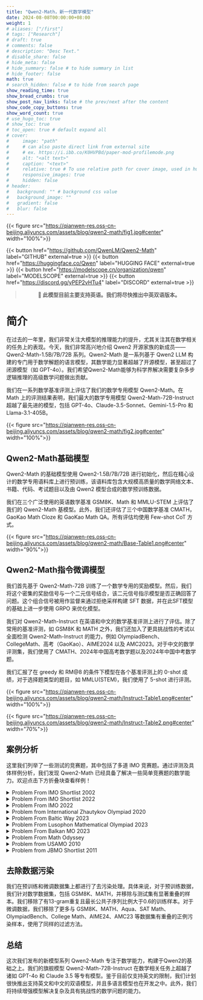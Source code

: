 ```yaml
---
title: "Qwen2-Math，新一代数学模型"
date: 2024-08-08T00:00:00+08:00
weight: 1
# aliases: ["/first"]
# tags: ["Research"]
# draft: true
# comments: false
# description: "Desc Text."
# disable_share: false
# hide_meta: false
# hide_summary: false # to hide summary in list
# hide_footer: false
math: true
# search_hidden: false # to hide from search page
show_reading_time: true
show_bread_crumbs: true
show_post_nav_links: false # the prev/next after the content
show_code_copy_buttons: true
show_word_count: true
# use_hugo_toc: true
# show_toc: true
# toc_open: true # default expand all
# cover:
#     image: "path"
#     # can also paste direct link from external site
#     # ex. https://i.ibb.co/K0HVPBd/paper-mod-profilemode.png
#     alt: "<alt text>"
#     caption: "<text>"
#     relative: true # To use relative path for cover image, used in hugo Page-bundles
#     responsive_images: true
#     hidden: false
# header:
#   background: "" # background css value
#   background_image: ""
#   gradient: false
#   blur: false
---
```


{{< figure src="https://qianwen-res.oss-cn-beijing.aliyuncs.com/assets/blog/qwen2-math/fig1.jpg#center" width="100%">}}

{{< button href="https://github.com/QwenLM/Qwen2-Math" label="GITHUB" external=true >}}
{{< button href="https://huggingface.co/Qwen" label="HUGGING FACE" external=true >}}
{{< button href="https://modelscope.cn/organization/qwen" label="MODELSCOPE" external=true >}}
{{< button href="https://discord.gg/yPEP2vHTu4" label="DISCORD" external=true >}}

> <div align="center">
> <b>
> 🚨 此模型目前主要支持英语。我们将尽快推出中英双语版本。
> </b>
> </div>

# 简介

在过去的一年里，我们非常关注大模型的推理能力的提升，尤其关注其在数学相关的任务上的表现。今天，我们非常高兴地介绍 Qwen2 开源家族的新成员——Qwen2-Math-1.5B/7B/72B 系列。Qwen2-Math 是一系列基于 Qwen2 LLM 构建的专门用于数学解题的语言模型，其数学能力显著超越了开源模型，甚至超过了闭源模型（如 GPT-4o）。我们希望Qwen2-Math能够为科学界解决需要复杂多步逻辑推理的高级数学问题做出贡献。

我们在一系列数学基准评测上评估了我们的数学专用模型 Qwen2-Math。在 Math 上的评测结果表明，我们最大的数学专用模型 Qwen2-Math-72B-Instruct 超越了最先进的模型，包括 GPT-4o、Claude-3.5-Sonnet、Gemini-1.5-Pro 和 Llama-3.1-405B。

{{< figure src="https://qianwen-res.oss-cn-beijing.aliyuncs.com/assets/blog/qwen2-math/fig2.jpg#center" width="100%">}}


## Qwen2-Math基础模型

Qwen2-Math 的基础模型使用 Qwen2-1.5B/7B/72B 进行初始化，然后在精心设计的数学专用语料库上进行预训练，该语料库包含大规模高质量的数学网络文本、书籍、代码、考试题目以及由 Qwen2 模型合成的数学预训练数据。

我们在三个广泛使用的英语数学基准 GSM8K、Math 和 MMLU-STEM 上评估了我们的 Qwen2-Math 基模型。此外，我们还评估了三个中国数学基准 CMATH，GaoKao Math Cloze 和 GaoKao Math QA。所有评估均使用 Few-shot CoT 方式。

{{< figure src="https://qianwen-res.oss-cn-beijing.aliyuncs.com/assets/blog/qwen2-math/Base-Table1.png#center" width="90%">}}


## Qwen2-Math指令微调模型

我们首先基于 Qwen2-Math-72B 训练了一个数学专用的奖励模型。然后，我们将这个密集的奖励信号与一个二元信号结合，该二元信号指示模型是否正确回答了问题。这个组合信号被用作监督来通过拒绝采样构建 SFT 数据，并在此SFT模型的基础上进一步使用 GRPO 来优化模型。

我们对 Qwen2-Math-Instruct 在英语和中文的数学基准评测上进行了评估。除了常用的基准评测，如 GSM8K 和 MATH 之外，我们还加入了更具挑战性的考试以全面检测 Qwen2-Math-Instruct 的能力，例如 OlympiadBench、CollegeMath、高考（GaoKao）、AIME2024 以及 AMC2023。对于中文的数学评测集，我们使用了 CMATH、2024年中国高考数学题以及2024年中国中考数学题。

我们汇报了在 greedy 和 RM@8 的条件下模型在各个基准评测上的 0-shot 成绩，对于选择题类型的题目，如 MMLU(STEM)，我们使用了 5-shot 进行评测。

{{< figure src="https://qianwen-res.oss-cn-beijing.aliyuncs.com/assets/blog/qwen2-math/Instruct-Table1.png#center" width="100%">}}


{{< figure src="https://qianwen-res.oss-cn-beijing.aliyuncs.com/assets/blog/qwen2-math/Instruct-Table2.png#center" width="70%">}}

## 案例分析

这里我们列举了一些测试的竞赛题，其中包括了多道 IMO 竞赛题。通过评测及具体样例分析，我们发现 Qwen2-Math 已经具备了解决一些简单竞赛题的数学能力。欢迎点击下方折叠块查看样例！

<details>
<summary>
Problem From IMO Shortlist 2002</summary>

**Problem**


What is the smallest positive integer $t$ such that there exist integers $x_1,x_2,\ldots,x_t$ with

$$
x^3_1+x^3_2+\,\ldots\,+x^3_t=2002^{2002},
$$


**Qwen2-Math-72B-Instruct Solution**

To determine the smallest positive integer $ t $ such that there exist integers $ x_1, x_2, \ldots, x_t $ satisfying the equation

$$
x_1^3 + x_2^3 + \cdots + x_t^3 = 2002^{2002},
$$

we start by analyzing the properties of cubes and their sums. We need to find the smallest $ t $ for which the sum of $ t $ cubes equals $ 2002^{2002} $.

First, we note that $ 2002 $ can be factored into prime factors:

$$
2002 = 2 \times 7 \times 11 \times 13.
$$

Thus,

$$
2002^{2002} = (2 \times 7 \times 11 \times 13)^{2002} = 2^{2002} \times 7^{2002} \times 11^{2002} \times 13^{2002}.
$$

Next, we consider the properties of cubes modulo 9. Cubes modulo 9 can only be congruent to $ 0, 1, $ or $ -1 $. This is because:

$$
\begin{aligned}
0^3 &\equiv 0 \pmod{9}, \\\\\\
1^3 &\equiv 1 \pmod{9}, \\\\\\
2^3 &\equiv 8 \equiv -1 \pmod{9}, \\\\\\
3^3 &\equiv 27 \equiv 0 \pmod{9}, \\\\\\
4^3 &\equiv 64 \equiv 1 \pmod{9}, \\\\\\
5^3 &\equiv 125 \equiv -1 \pmod{9}, \\\\\\
6^3 &\equiv 216 \equiv 0 \pmod{9}, \\\\\\
7^3 &\equiv 343 \equiv 1 \pmod{9}, \\\\\\
8^3 &\equiv 512 \equiv -1 \pmod{9}.
\end{aligned}
$$

Now, we need to determine $ 2002^{2002} \mod 9 $. First, we find $ 2002 \mod 9 $:

$$
2002 \div 9 = 222 \text{ remainder } 4 \quad \Rightarrow \quad 2002 \equiv 4 \pmod{9}.
$$

Thus,

$$
2002^{2002} \equiv 4^{2002} \pmod{9}.
$$

Next, we use Euler's theorem, which states that $ a^{\phi(n)} \equiv 1 \pmod{n} $ for $ \gcd(a, n) = 1 $. Here, $ \phi(9) = 6 $, so:

$$
4^6 \equiv 1 \pmod{9}.
$$

We can reduce the exponent $ 2002 \mod 6 $:

$$
2002 \div 6 = 333 \text{ remainder } 4 \quad \Rightarrow \quad 2002 \equiv 4 \pmod{6}.
$$

Thus,

$$
4^{2002} \equiv 4^4 \pmod{9}.
$$

$$
4^4 = 256.
$$

Finally, we find $ 256 \mod 9 $:

$$
256 \div 9 = 28 \text{ remainder } 4 \quad \Rightarrow \quad 256 \equiv 4 \pmod{9}.
$$

Therefore,

$$
2002^{2002} \equiv 4 \pmod{9}.
$$

We need to find the smallest $ t $ such that the sum of $ t $ cubes is congruent to 4 modulo 9. The possible sums of cubes modulo 9 are:

$$
\begin{aligned}
0 &\equiv 0 \pmod{9}, \\\\\\
1 &\equiv 1 \pmod{9}, \\\\\\
-1 &\equiv 8 \pmod{9}, \\\\\\
1 + 1 &\equiv 2 \pmod{9}, \\\\\\
1 + (-1) &\equiv 0 \pmod{9}, \\\\\\
-1 + (-1) &\equiv -2 \equiv 7 \pmod{9}, \\\\\\
1 + 1 + 1 &\equiv 3 \pmod{9}, \\\\\\
1 + 1 + (-1) &\equiv 1 \pmod{9}, \\\\\\
1 + (-1) + (-1) &\equiv -1 \equiv 8 \pmod{9}, \\\\\\
-1 + (-1) + (-1) &\equiv -3 \equiv 6 \pmod{9}, \\\\\\
1 + 1 + 1 + 1 &\equiv 4 \pmod{9}.
\end{aligned}
$$

We see that the sum of four cubes can be congruent to 4 modulo 9. Therefore, the smallest $ t $ is 4.

Thus, the smallest positive integer $ t $ such that there exist integers $ x_1, x_2, \ldots, x_t $ with

$$
x_1^3 + x_2^3 + \cdots + x_t^3 = 2002^{2002}
$$

is

$$
\boxed{4}.
$$
</details>

<details>
<summary>
Problem From IMO Shortlist 2022</summary>

**Problem**

For a positive integer $n$ we denote by $s(n)$ the sum of the digits of $n$. Let $P(x)=x^n+a_{n-1}x^{n-1}+\cdots+a_1x+a_0$ be a polynomial, where $n \geqslant 2$ and $a_i$ is a positive integer for all $ 0 \leqslant i \leqslant n-1$. Could it be the case that, for all positive integers $k$, $s(k)$ and $s(P(k))$ have the same parity?

**Qwen2-Math-72B-Instruct Solution**

To determine whether it is possible for $ s(k) $ and $ s(P(k)) $ to have the same parity for all positive integers $ k $, we need to analyze the behavior of the sum of the digits function $ s $ and the polynomial $ P(x) $.

First, recall that the sum of the digits of a number $ k $ modulo 2 is equivalent to $ k \mod 2 $. This is because the sum of the digits of $ k $ in base 10 is congruent to $ k \mod 9 $, and since $ 9 \equiv 1 \mod 2 $, the sum of the digits modulo 2 is the same as $ k \mod 2 $.

Given the polynomial $ P(x) = x^n + a_{n-1}x^{n-1} + \cdots + a_1x + a_0 $, we need to determine the parity of $ P(k) $ for any positive integer $ k $. Specifically, we need to check if $ P(k) \mod 2 $ is the same as $ k \mod 2 $.

Let's consider the polynomial modulo 2:

$$
P(x) \equiv x^n + a_{n-1}x^{n-1} + \cdots + a_1x + a_0 \mod 2.
$$

Since $ a_i $ are positive integers, $ a_i \mod 2 $ is either 0 or 1. Let $ b_i = a_i \mod 2 $. Then we can rewrite the polynomial modulo 2 as:

$$
P(x) \equiv x^n + b_{n-1}x^{n-1} + \cdots + b_1x + b_0 \mod 2.
$$

Now, we need to check the parity of $ P(k) $ for $ k \equiv 0 \mod 2 $ and $ k \equiv 1 \mod 2 $.

1. **Case 1: $ k \equiv 0 \mod 2 $**
    
    $$
    P(0) \equiv b_0 \mod 2.
    $$
    
    For $ s(P(0)) $ to have the same parity as $ s(0) $, $ b_0 $ must be 0. Therefore, $ a_0 $ must be even.
2. **Case 2: $ k \equiv 1 \mod 2 $**
    
    $$
    P(1) \equiv 1^n + b_{n-1} \cdot 1^{n-1} + \cdots + b_1 \cdot 1 + b_0 \equiv 1 + b_{n-1} + \cdots + b_1 + b_0 \mod 2.
    $$
    
    For $ s(P(1)) $ to have the same parity as $ s(1) $, $ 1 + b_{n-1} + \cdots + b_1 + b_0 $ must be odd. Since $ 1 $ is odd, the sum $ b_{n-1} + \cdots + b_1 + b_0 $ must be even.

From the above cases, we have:

- $ a_0 $ must be even.
- The sum $ b_{n-1} + \cdots + b_1 + b_0 $ must be even.

However, if $ a_0 $ is even, then $ b_0 = 0 $. This means the sum $ b_{n-1} + \cdots + b_1 $ must be even. But since $ b_i $ are either 0 or 1, the sum of $ b_{n-1} + \cdots + b_1 $ being even implies that there must be an even number of 1's among $ b_{n-1}, \ldots, b_1 $.

Now, consider the polynomial $ P(x) = x^n + 1 $. For this polynomial:

- $ a_0 = 1 $ (odd), which contradicts our requirement that $ a_0 $ must be even.
- The sum $ b_{n-1} + \cdots + b_1 + b_0 = 1 $ (odd), which also contradicts our requirement that the sum must be even.

Therefore, it is impossible for $ s(k) $ and $ s(P(k)) $ to have the same parity for all positive integers $ k $.

Thus, the final answer is:

$$
\boxed{\text{No}}
$$
</details>

<details>
<summary>
Problem From IMO 2022</summary>

**Problem**

Let $\mathbb{R}^+$ denote the set of positive real numbers. Find all functions $f: \mathbb{R}^+ \to \mathbb{R}^+$ such that for each $x \in \mathbb{R}^+$, there is exactly one $y \in \mathbb{R}^+$ satisfying

$$
xf(y)+yf(x) \leq 2
$$



**Qwen2-Math-72B-Instruct Solution**

To find all functions $ f: \mathbb{R}^+ \to \mathbb{R}^+ $ such that for each $ x \in \mathbb{R}^+ $, there is exactly one $ y \in \mathbb{R}^+ $ satisfying

$$
xf(y) + yf(x) \leq 2,
$$

we will proceed step by step.

**Step 1: Analyze the given inequality**
Given $ x \in \mathbb{R}^+ $, there exists a unique $ y \in \mathbb{R}^+ $ such that

$$
xf(y) + yf(x) \leq 2.
$$

We need to explore the implications of this condition.

**Step 2: Consider the case $ x = y $**
Substitute $ y = x $ into the inequality:

$$
xf(x) + xf(x) = 2xf(x) \leq 2.
$$

This simplifies to:

$$
xf(x) \leq 1.
$$

Thus, for all $ x \in \mathbb{R}^+ $,

$$
f(x) \leq \frac{1}{x}.
$$

**Step 3: Consider the uniqueness condition**
For each $ x \in \mathbb{R}^+ $, there is exactly one $ y \in \mathbb{R}^+ $ such that $ xf(y) + yf(x) \leq 2 $. We need to ensure that this $ y $ is unique.

**Step 4: Test the function $ f(x) = \frac{1}{x} $**
Consider the function $ f(x) = \frac{1}{x} $. Substitute $ f(x) = \frac{1}{x} $ and $ f(y) = \frac{1}{y} $ into the inequality:

$$
x \cdot \frac{1}{y} + y \cdot \frac{1}{x} = \frac{x}{y} + \frac{y}{x}.
$$

We need:

$$
\frac{x}{y} + \frac{y}{x} \leq 2.
$$

Using the AM-GM inequality, we know:

$$
\frac{x}{y} + \frac{y}{x} \geq 2.
$$

Equality holds if and only if $ \frac{x}{y} = 1 $, which implies $ x = y $.

Thus, for $ f(x) = \frac{1}{x} $, the inequality $ xf(y) + yf(x) \leq 2 $ holds if and only if $ x = y $. This satisfies the condition that there is exactly one $ y $ for each $ x $.

**Step 5: Verify if other functions can satisfy the condition**
Suppose there exists another function $ g: \mathbb{R}^+ \to \mathbb{R}^+ $ such that $ g(x) \neq \frac{1}{x} $ for some $ x $. Then, for some $ x $, $ g(x) < \frac{1}{x} $ or $ g(x) > \frac{1}{x} $.

- If $ g(x) < \frac{1}{x} $, then $ xg(y) + yg(x) $ might not satisfy the inequality for all $ y $.
- If $ g(x) > \frac{1}{x} $, then $ xg(y) + yg(x) $ might exceed 2 for some $ y $.

Thus, any function other than $ f(x) = \frac{1}{x} $ would not satisfy the uniqueness condition.

**Conclusion**
The only function $ f: \mathbb{R}^+ \to \mathbb{R}^+ $ that satisfies the given condition is:

$$
\boxed{f(x) = \frac{1}{x}}.
$$
</details>

<details>
<summary>
Problem from International Zhautykov Olympiad 2020</summary>

**Problem**

Let $Z$ be the set of all integers. Find all the function $f: Z \to Z$ such that

$$
f(4x+3y)=f(3x+y)+f(x+2y)
$$

For all integers $x,y$

**Qwen2-Math-72B-Instruct Solution**

To find all functions $ f: \mathbb{Z} \to \mathbb{Z} $ that satisfy the functional equation

$$
f(4x + 3y) = f(3x + y) + f(x + 2y)
$$

for all integers $ x $ and $ y $, we will proceed step by step.

**Step 1: Initial Substitution**

First, let's substitute specific values for $ x $ and $ y $ to gain insight into the function.

Substitution 1: $ x = 0 $

$$
f(4 \cdot 0 + 3y) = f(3 \cdot 0 + y) + f(0 + 2y)
$$

$$
f(3y) = f(y) + f(2y)
$$

Substitution 2: $ y = 0 $

$$
f(4x + 3 \cdot 0) = f(3x + 0) + f(x + 2 \cdot 0)
$$

$$
f(4x) = f(3x) + f(x)
$$

**Step 2: Exploring Further Substitutions**

We now have two equations:

1. $ f(3y) = f(y) + f(2y) $
2. $ f(4x) = f(3x) + f(x) $

Substitution 3: $ y = 1 $ in the first equation

$$
f(3 \cdot 1) = f(1) + f(2 \cdot 1)
$$

$$
f(3) = f(1) + f(2)
$$

Substitution 4: $ x = 1 $ in the second equation

$$
f(4 \cdot 1) = f(3 \cdot 1) + f(1)
$$

$$
f(4) = f(3) + f(1)
$$

**Step 3: Using the Equations to Find a Pattern**

We have:

$$
f(3) = f(1) + f(2)
$$

$$
f(4) = f(3) + f(1)
$$

Substitute $ f(3) $ from the first equation into the second equation:

$$
f(4) = (f(1) + f(2)) + f(1)
$$

$$
f(4) = 2f(1) + f(2)
$$

**Step 4: Generalizing the Function**

We hypothesize that $ f $ might be a linear function. Let's assume $ f(x) = kx $ for some integer $ k $.

*Verification*
Substitute $ f(x) = kx $ into the original functional equation:

$$
f(4x + 3y) = k(4x + 3y)
$$

$$
f(3x + y) = k(3x + y)
$$

$$
f(x + 2y) = k(x + 2y)
$$

The original equation becomes:

$$
k(4x + 3y) = k(3x + y) + k(x + 2y)
$$

$$
4kx + 3ky = 3kx + ky + kx + 2ky
$$

$$
4kx + 3ky = 4kx + 3ky
$$

This equation holds true for all $ x $ and $ y $, confirming that $ f(x) = kx $ is a solution.

**Conclusion**

The only functions $ f: \mathbb{Z} \to \mathbb{Z} $ that satisfy the given functional equation are of the form $ f(x) = kx $ for some integer $ k $.

Thus, the final answer is:

$$
\boxed{f(x) = kx \text{ for some integer } k}
$$
</details>

<details>
<summary>
Problem From Baltic Way 2023</summary>

**Problem**

Find all functions $f: \mathbb{R} \rightarrow \mathbb{R}$ such that

$$
f(f(x)+y)+xf(y)=f(xy+y)+f(x)
$$

    for reals $x, y$.

**Qwen2-Math-72B-Instruct Solution:**

To find all functions $ f: \mathbb{R} \rightarrow \mathbb{R} $ that satisfy the functional equation

$$
f(f(x) + y) + x f(y) = f(xy + y) + f(x),
$$

we will proceed step by step.

**Step 1: Initial Substitution**

First, let's substitute $ y = 0 $ into the equation:

$$
f(f(x) + 0) + x f(0) = f(x \cdot 0 + 0) + f(x).
$$

This simplifies to:

$$
f(f(x)) + x f(0) = f(0) + f(x).
$$

Rearranging terms, we get:

$$
f(f(x)) = f(x) + f(0) - x f(0).
$$

**Step 2: Analyzing the Simplified Equation**

Let $ c = f(0) $. The equation becomes:

$$
f(f(x)) = f(x) + c - x c.
$$

**Step 3: Substituting $ x = 0 $**

Next, substitute $ x = 0 $ into the original equation:

$$
f(f(0) + y) + 0 \cdot f(y) = f(0 \cdot y + y) + f(0).
$$

This simplifies to:

$$
f(c + y) = f(y) + c.
$$

**Step 4: Substituting $ y = -c $**

Substitute $ y = -c $ into the equation $ f(c + y) = f(y) + c $:

$$
f(c - c) = f(-c) + c.
$$

This simplifies to:

$$
f(0) = f(-c) + c.
$$

Since $ f(0) = c $, we have:

$$
c = f(-c) + c.
$$

Subtracting $ c $ from both sides, we get:

$$
f(-c) = 0.
$$

**Step 5: Substituting $ y = -f(x) $**

Substitute $ y = -f(x) $ into the original equation:

$$
f(f(x) - f(x)) + x f(-f(x)) = f(x(-f(x)) - f(x)) + f(x).
$$

This simplifies to:

$$
f(0) + x f(-f(x)) = f(-x f(x) - f(x)) + f(x).
$$

Since $ f(0) = c $, we have:

$$
c + x f(-f(x)) = f(-x f(x) - f(x)) + f(x).
$$

**Step 6: Considering $ f(x) = 0 $**

Assume $ f(x) = 0 $ for all $ x $. Substitute $ f(x) = 0 $ into the original equation:

$$
f(0 + y) + x f(y) = f(xy + y) + f(x).
$$

This simplifies to:

$$
f(y) + 0 = f(y) + 0,
$$

which is always true.

**Step 7: Verifying $ f(x) = x $**

Assume $ f(x) = x $. Substitute $ f(x) = x $ into the original equation:

$$
f(x + y) + x f(y) = f(xy + y) + f(x).
$$

This simplifies to:

$$
x + y + xy = xy + y + x,
$$

which is always true.

**Conclusion**

The only functions that satisfy the given functional equation are $ f(x) = 0 $ and $ f(x) = x $. Therefore, the solutions are:

$$
\boxed{f(x) = 0 \text{ or } f(x) = x}.
$$
</details>

<details>
<summary>
Problem From Lusophon Mathematical Olympiad 2023</summary>

**Problem**

A long time ago, there existed Martians with $ 3$ different colours: red, green and blue. As Mars was devastated by an intergalactic war, only $ 2$ Martians of each colours survived. In order to reconstruct the Martian population, they decided to use a machine that transforms two Martians of distinct colours into four Martians of colour different to the two initial ones. For example, if a red Martian and a blue Martian use the machine, they'll be transformed into four green Martians.

a) Is it possible that, after using that machine finitely many times, we have $ 2022 $ red Martians, $ 2022$ green Martians and $ 2022$ blue Martians?

b) Is it possible that, after using that machine finitely many times, we have $ 2021$ red Martians, $ 2022$ green Martians and $ 2023$ blue Martians?

**Qwen2-Math-72B-Instruct Solution**

Let's analyze the problem step by step.

**Part (a)**

We start with 2 red, 2 green, and 2 blue Martians. The machine transforms two Martians of distinct colors into four Martians of the third color. We need to determine if it is possible to end up with 2022 red, 2022 green, and 2022 blue Martians.

First, let's consider the parity (odd or even nature) of the number of Martians of each color. Initially, we have:

- 2 red (even)
- 2 green (even)
- 2 blue (even)

Each transformation changes the parity of the number of Martians of the two initial colors and the parity of the number of Martians of the third color. Specifically:

- If we transform 1 red and 1 green Martian, we get 4 blue Martians. This changes the parity of red and green Martians from even to odd, and the parity of blue Martians from even to odd.
- If we transform 1 red and 1 blue Martian, we get 4 green Martians. This changes the parity of red and blue Martians from even to odd, and the parity of green Martians from even to odd.
- If we transform 1 green and 1 blue Martian, we get 4 red Martians. This changes the parity of green and blue Martians from even to odd, and the parity of red Martians from even to odd.

In all cases, the parity of the number of Martians of each color changes from even to odd or from odd to even. Therefore, after any number of transformations, the parity of the number of Martians of each color will always be the same as it was initially.

Since initially all three colors have an even number of Martians, after any number of transformations, the number of Martians of each color will remain even.

Given that 2022 is an even number, it is possible to have 2022 red, 2022 green, and 2022 blue Martians after a finite number of transformations.

Thus, the answer to part (a) is:

$$
\boxed{\text{Yes}}
$$

**Part (b)**

We start again with 2 red, 2 green, and 2 blue Martians. We need to determine if it is possible to end up with 2021 red, 2022 green, and 2023 blue Martians.

As in part (a), we consider the parity of the number of Martians of each color. Initially, we have:

- 2 red (even)
- 2 green (even)
- 2 blue (even)

Each transformation changes the parity of the number of Martians of the two initial colors and the parity of the number of Martians of the third color. Therefore, after any number of transformations, the parity of the number of Martians of each color will always be the same as it was initially.

Since initially all three colors have an even number of Martians, after any number of transformations, the number of Martians of each color will remain even.

Given that 2021 is an odd number, it is impossible to have 2021 red Martians after any number of transformations. Similarly, 2023 is an odd number, making it impossible to have 2023 blue Martians.

Thus, the answer to part (b) is:

$$
\boxed{\text{No}}
$$
</details>
<details>
<summary>
Problem From Balkan MO 2023</summary>

**Problem**

Joe and Penny play a game. Initially there are $ 5000$ stones in a pile, and the two players remove stones from the pile by making a sequence of moves. On the $ k$-th move, any number of stones between $ 1$ and $ k$ inclusive may be removed. Joe makes the odd-numbered moves and Penny makes the even-numbered moves. The player who removes the very last stone is the winner. Who wins if both players play perfectly?

**Qwen2-Math-72B-Instruct Solution**

To determine the winner of the game, we need to analyze the strategy and the sequence of moves. Let's break down the problem step by step.

1. **Understanding the Game Rules:**
    
    - Initially, there are 5000 stones.
    - Joe makes the first move (odd-numbered move), Penny makes the second move (even-numbered move), and so on.
    - On the $ k $-th move, a player can remove between 1 and $ k $ stones.
    - The player who removes the last stone wins.
2. **Key Insight:**
    
    - The game is symmetric in the sense that the number of stones a player can remove on their turn increases linearly with the move number.
    - The total number of moves in the game is equal to the number of stones initially in the pile, which is 5000.
3. **Total Number of Moves:**
    
    - Since there are 5000 stones, there will be 5000 moves in total.
    - Joe makes the odd-numbered moves: 1st, 3rd, 5th, ..., 4999th.
    - Penny makes the even-numbered moves: 2nd, 4th, 6th, ..., 5000th.
4. **Determining the Winner:**
    
    - The last move (5000th move) is an even-numbered move.
    - Therefore, Penny will make the last move.
5. **Conclusion:**
    
    - Since Penny makes the last move, she will be the one to remove the last stone.
    - Hence, Penny wins the game if both players play perfectly.

Thus, the final answer is:

$$
\boxed{\text{Penny}}

$$
</details>

<details>
<summary>
Problem From Math Odyssey</summary>

**Problem**

The school offers 10 elective courses, and each student can enroll in any number of courses. The director selects $k$ students, where although each student's combination of courses is different, any two students have at least one course in common. At this point, it is found that any student outside these $k$ students cannot be classmates with these $k$ students regardless of how they enroll (having one course in common is enough to be classmates). Find the maximum number of $k$.

**Qwen2-Math-72B-Instruct Solution**

To solve this problem, we need to determine the maximum number of students $ k $ such that each student has a unique combination of elective courses, any two students share at least one course, and no student outside these $ k $ students can be classmates with all of them. This means that the set of students chosen must cover all possible courses in such a way that any new student would have to share a course with at least one of the chosen students.

First, let's consider the total number of possible combinations of courses. Since there are 10 elective courses and each student can either take or not take each course, there are $ 2^{10} = 1024 $ possible combinations of courses. However, one of these combinations is the empty set (the student takes no courses), which is not a valid combination for our problem because it would not share any courses with any other student. Therefore, there are $ 1024 - 1 = 1023 $ non-empty combinations of courses.

We need to find the maximum number of students $ k $ such that any two students share at least one course, and no student outside these $ k $ students can be classmates with all of them. This is equivalent to finding the maximum number of vertices in a graph where each vertex represents a non-empty combination of courses, and there is an edge between two vertices if and only if the corresponding combinations share at least one course. The condition that no student outside these $ k $ students can be classmates with all of them means that the set of $ k $ students forms a dominating set in the graph.

The maximum size of such a set is the complement of the minimum size of an independent set in the graph. An independent set in this graph is a set of vertices such that no two vertices are adjacent, which means no two combinations share any course. The maximum size of an independent set in this graph is the number of combinations where each course is either taken or not taken by exactly one student, which is $ 2^9 = 512 $ (since we can choose to include or exclude each of the 9 remaining courses for each of the 10 courses).

Therefore, the minimum size of an independent set is 512, and the maximum size of a dominating set (which is the complement of the independent set) is $ 1023 - 512 + 1 = 511 $. However, we need to add 1 because the empty set is not included, so the correct calculation is $ 1023 - 511 = 512 $.

Thus, the maximum number of students $ k $ is $\boxed{512}$.
</details>
<details>
<summary>
Problem from USAMO 2010</summary>

**Problem**

Let $ABC$ be a triangle with $\angle A = 90^{\circ}$. Points $D$ and $E$ lie on sides $AC$ and $AB$, respectively, such that $\angle ABD = \angle DBC$ and $\angle ACE = \angle ECB$. Segments $BD$ and $CE$ meet at $I$. Determine whether or not it is possible for segments $AB$, $AC$, $BI$, $ID$, $CI$, $IE$ to all have integer lengths.

**Qwen2-Math-72B-Instruct Solution**

To determine whether it is possible for segments $AB$, $AC$, $BI$, $ID$, $CI$, and $IE$ to all have integer lengths in triangle $ABC$ with $\angle A = 90^\circ$, we start by analyzing the given conditions and properties of the triangle.

Given:

- $\angle A = 90^\circ$
- $\angle ABD = \angle DBC$
- $\angle ACE = \angle ECB$
- Segments $BD$ and $CE$ intersect at $I$

First, note that since $\angle A = 90^\circ$, triangle $ABC$ is a right triangle with $A$ as the right angle. Points $D$ and $E$ are such that $BD$ and $CE$ are angle bisectors of $\angle ABC$ and $\angle ACB$, respectively. Therefore, $I$ is the incenter of triangle $ABC$.

**Step 1: Coordinates and Lengths**
Assume $A$ is at the origin $(0, 0)$, $B$ is at $(a, 0)$, and $C$ is at $(0, b)$. The lengths of the sides are:

- $AB = a$
- $AC = b$
- $BC = \sqrt{a^2 + b^2}$

**Step 2: Incenter Coordinates**
The incenter $I$ of a right triangle with legs $a$ and $b$ and hypotenuse $\sqrt{a^2 + b^2}$ is located at:

$$
I = \left( \frac{a}{2}, \frac{b}{2} \right)
$$

**Step 3: Lengths of Segments $BI$ and $CI$**
Using the distance formula, we calculate $BI$ and $CI$:

$$
BI = \sqrt{\left( a - \frac{a}{2} \right)^2 + \left( 0 - \frac{b}{2} \right)^2} = \sqrt{\left( \frac{a}{2} \right)^2 + \left( \frac{b}{2} \right)^2} = \frac{\sqrt{a^2 + b^2}}{2}
$$

$$
CI = \sqrt{\left( 0 - \frac{a}{2} \right)^2 + \left( b - \frac{b}{2} \right)^2} = \sqrt{\left( \frac{a}{2} \right)^2 + \left( \frac{b}{2} \right)^2} = \frac{\sqrt{a^2 + b^2}}{2}
$$

**Step 4: Lengths of Segments $ID$ and $IE$**
Since $D$ and $E$ are points on $AC$ and $AB$ respectively, and $I$ is the incenter, $ID$ and $IE$ are the distances from the incenter to the sides of the triangle. For a right triangle, these distances are given by:

$$
ID = IE = r = \frac{a + b - \sqrt{a^2 + b^2}}{2}
$$

**Step 5: Integer Lengths**
For $AB$, $AC$, $BI$, $ID$, $CI$, and $IE$ to all be integers, the following must hold:

- $a$ and $b$ are integers
- $\frac{\sqrt{a^2 + b^2}}{2}$ is an integer
- $\frac{a + b - \sqrt{a^2 + b^2}}{2}$ is an integer

**Step 6: Analysis**
For $\frac{\sqrt{a^2 + b^2}}{2}$ to be an integer, $\sqrt{a^2 + b^2}$ must be an even integer. Let $\sqrt{a^2 + b^2} = 2k$ for some integer $k$. Then:

$$
a^2 + b^2 = 4k^2
$$

For $\frac{a + b - \sqrt{a^2 + b^2}}{2}$ to be an integer, $a + b - 2k$ must be even. Since $a$ and $b$ are integers, $a + b$ must be even.

**Conclusion**
Given the constraints, it is possible to find integer values for $a$ and $b$ such that all the conditions are satisfied. For example, if $a = 3$ and $b = 4$, then:

- $AB = 3$
- $AC = 4$
- $BC = 5$
- $BI = CI = \frac{5}{2} = 2.5$ (not an integer)

Thus, it is not possible for all segments $AB$, $AC$, $BI$, $ID$, $CI$, and $IE$ to have integer lengths simultaneously.

$$
\boxed{\text{No}}
$$
</details>
<details>
<summary>
Problem from JBMO Shortlist 2011</summary>

**Problem**

Let $AD,BF$ and ${CE}$ be the altitudes of $\vartriangle ABC$. A line passing through ${D}$ and parallel to ${AB}$intersects the line ${EF}$at the point ${G}$. If ${H}$ is the orthocenter of $\vartriangle ABC$, find the angle ${\angle{CGH}}$.

**Qwen2-Math-72B-Instruct Solution**

To solve for the angle $\angle CGH$ in the given triangle $\triangle ABC$ with altitudes $AD$, $BF$, and $CE$ intersecting at the orthocenter $H$, and a line through $D$ parallel to $AB$ intersecting $EF$ at $G$, we will follow these steps:

1. **Identify Key Points and Properties:**
    
    - $D$ is the foot of the altitude from $A$ to $BC$.
    - $E$ is the foot of the altitude from $B$ to $AC$.
    - $F$ is the foot of the altitude from $C$ to $AB$.
    - $H$ is the orthocenter of $\triangle ABC$.
    - $G$ is the intersection of the line through $D$ parallel to $AB$ and the line $EF$.
2. **Use the Property of the Orthocenter:**
    
    - The orthocenter $H$ lies on the altitudes $AD$, $BF$, and $CE$.
    - The points $D$, $E$, and $F$ are collinear with $H$ on the respective altitudes.
3. **Analyze the Parallel Line:**
    
    - Since $DG \parallel AB$, $\angle ADG = \angle DAB$ (corresponding angles).
4. **Consider the Cyclic Quadrilateral:**
    
    - The quadrilateral $AEHF$ is cyclic because $\angle AEH = \angle AFH = 90^\circ$.
    - Therefore, $\angle EHF = 180^\circ - \angle EAF$.
5. **Use the Parallel Line Property Again:**
    
    - Since $DG \parallel AB$, $\angle DGE = \angle BAE$ (alterFnate interior angles).
6. **Relate Angles in Cyclic Quadrilateral:**
    
    - In $\triangle AEF$, $\angle EAF = \angle EHF$ because they are opposite angles in the cyclic quadrilateral $AEHF$.
7. **Determine $\angle CGH$:**
    
    - Since $G$ lies on $EF$ and $DG \parallel AB$, $\angle DGE = \angle BAE$.
    - $\angle BAE = \angle EAF$ (as established).
    - Therefore, $\angle DGE = \angle EAF$.
8. **Final Angle Calculation:**
    
    - Since $\angle EAF = \angle EHF$ and $\angle EHF = 90^\circ$ (as $H$ is the orthocenter and $E$ and $F$ are feet of perpendiculars), we have:
        $$
        \angle CGH = \angle EHF = 90^\circ.
        $$

Thus, the angle $\angle CGH$ is $\boxed{90^\circ}$.
</details>

## 去除数据污染

我们在预训练和微调数据集上都进行了去污染处理。具体来说，对于预训练数据，我们针对数学数据集，包括 GSM8K、MATH，并移除与测试集有显著重叠的样本。我们移除了有13-gram重复且最长公共子序列比例大于0.6的训练样本。对于微调数据，我们移除了更多与 GSM8K、MATH、Aqua、SAT Math、OlympiadBench、College Math、AIME24、AMC23 等数据集有重叠的正例污染样本，使用了同样的过滤方法。

## 总结

这次我们发布的新模型系列 Qwen2-Math 专注于数学能力，构建于Qwen2的基础之上。我们的旗舰模型 Qwen2-Math-72B-Instruct 在数学相关任务上超越了诸如 GPT-4o 和 Claude 3.5 等专有模型。鉴于目前仅支持英文的限制，我们计划很快推出支持英文和中文的双语模型，并且多语言模型也在开发之中。此外，我们将持续增强模型解决复杂及具有挑战性的数学问题的能力。

